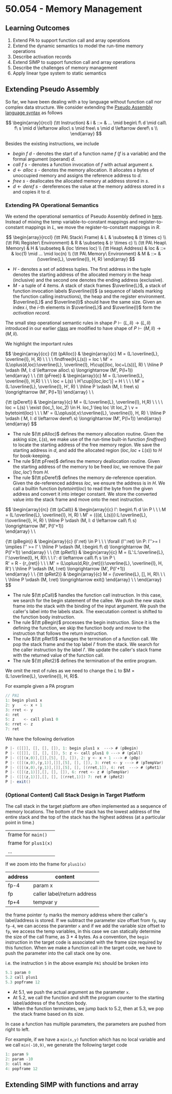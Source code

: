 # 50.054 - Memory Management

## Learning Outcomes

1. Extend PA to support function call and array operations
1. Extend the dynamic semantics to model the run-time memory operations
1. Describe activation records
1. Extend SIMP to support function call and array operations
1. Describe the challenges of memory management
1. Apply linear type system to static semantics


## Extending Pseudo Assembly

So far, we have been dealing with a toy language without function call nor complex data structure. We consider extending the [Pseudo Assembly language syntax](./ir_pseudo_assembly.md#pseudo-assembly) as follows




$$
\begin{array}{rccl}
(\tt Instruction)   & i   & ::= & ... \mid begin\ f\ d \mid call\ f\ s \mid d \leftarrow alloc\ s \mid free\ s \mid  d \leftarrow deref\ s \\ 
\end{array}
$$

Besides the existing instructions, we include

* $begin\ f\ d$ - denotes the start of a function name $f$ ($f$ is a variable) and the formal argument (operand) $d$. 
* $call\ f\ s$ - denotes a function invocation of $f$ with actual argument $s$.
* $d \leftarrow alloc\ s$ - denotes the memory allocation. It allocates $s$ bytes of unoccupied memory and assigns the reference address to $d$. 
* $free\ s$ - deallocates the allocated memory at address stored in $s$. 
* $d \leftarrow deref\ s$ - dereferences the value at the memory address stored in $s$ and copies it to $d$. 


### Extending PA Operational Semantics

We extend the operational semantics of Pseudo Assembly defined in [here](./dynamic_semantics.md#operational-semantics-of-pseudo-assembly). Instead of mixing the temp variable-to-constant mappings and register-to-constant mappings in $L$, we move the register-to-constant mappings in $R$. 


$$
\begin{array}{rccl}
(\tt PA\ Stack\ Frame) & L & \subseteq & (t \times c) \\ 
(\tt PA\ Register\ Environment) & R & \subseteq & (r \times c) \\ 
(\tt PA\ Heap\ Memory) & H & \subseteq & (loc \times loc) \\ 
(\tt Heap\ Address) & loc & ::= & loc(1) \mid ... \mid loc(n) \\ 
(\tt PA\ Memory\ Environment) & M & ::= & (\overline{L}, \overline{l}, H, R) 
\end{array}
$$

* $H$ - denotes a set of address tuples. The first address in the tuple denotes the starting address of the allocated memory in the heap (inclusive) and the second one denotes the ending address (exclusive). 
* $M$ - a tuple of 4 items. A stack of stack frames $\overline{L}$, a stack of function invocation labels $\overline{l}$ (a sequence of labels marking the function calling instructions), the heap and the register environment. $\overline{L}$ and $\overline{l}$ should have the same size. Given an index $i$, the $i$-th elements in $\overline{L}$ and $\overline{l}$ form the *activation record*.

The small step operational semantic rules in shape $P \vdash (L, li) \longrightarrow (L, li)$ introduced in our earlier [class](./dynamic_semantics.md#operational-semantics-of-pseudo-assembly) are modified to have shape of $P \vdash (M, li) \longrightarrow (M, li)$.  

We highlight the important rules


$$
\begin{array}{cc}
{\tt (pAlloc)} &  \begin{array}{c}
        M = (L:\overline{L}, \overline{l}, H, R) \ \ \ \ 
        findfree(H,L(s)) = loc \\ 
        M' = (L\oplus(d,loc):\overline{L}, \overline{l}, H\cup[(loc, loc+L(s))], R)
        \\ \hline
        P \vdash (M, l: d \leftarrow alloc\ s) \longrightarrow (M', P(l+1))  
        \end{array} \\ \\ 
{\tt (pFree)} & \begin{array}{c}
        M = (L:\overline{L}, \overline{l}, H,R) \ \ \ \ loc = L(s) \\ 
        H'\cup[(loc,loc')] = H \ \ \ \ 
        M' = (L:\overline{L}, \overline{l}, H', R) \\ \hline
        P \vdash (M, l: free\ s) \longrightarrow (M', P(l+1))
        \end{array} \\ \\ 

{\tt (pDeref)} & \begin{array}{c}
        M = (L:\overline{L}, \overline{l}, H,R) \ \ \ \ loc = L(s) \\ 
        \exist (loc_1, loc_2) \in H. loc_1 \leq loc \lt loc_2 \\ 
        v = bytetoint(loc) \ \ \ M' = (L\oplus(d,v):\overline{L}, \overline{l}, H, R)
        \\ \hline
        P \vdash ( M, l: d \leftarrow deref\ s) \longrightarrow (M', P(l+1))
        \end{array}
\end{array}
$$

* The rule $(\tt pAlloc)$ defines the memory allocation routine. Given the asking size, $L(s)$, we make use of the run-time built-in function $findfree()$ to locate the starting address of the free memory region. We save the starting address in $d$, and add the allocated region $(loc, loc+L(s))$ to $H$ for book-keeping. 
* The rule $(\tt pFree)$ defines the memory deallocation routine. Given the starting address of the memory to be freed $loc$, we remove the pair $(loc, loc')$ from $H$.
* The rule $(\tt pDeref)$ defines the memory de-reference operation. Given the de-referenced address $loc$, we ensure the address is in $H$. We call a builtin function $bytetoint(loc)$ to read the byte from the given address and convert it into integer constant. We store the converted value into the stack frame and move onto the next instruction. 

$$
\begin{array}{rc}
{\tt (pCall)} &  \begin{array}{c}
        l': begin\ f\ d \in P \ \ \ M = (L:\overline{L}, \overline{l}, H, R) \\ 
        M' = (\{(d, L(s))\}:L:\overline{L}, l:\overline{l}, H, R)
        \\ \hline
        P \vdash (M, l: d \leftarrow call\ f\ s) \longrightarrow (M', P(l'+1))  
        \end{array} \\ \\ 

{\tt (pBegin)} & \begin{array}{c}
        (l':ret) \in P \ \ \ \forall (l'':ret) \in P: l''>= l \implies l'' >= l'
        \\ \hline
        P \vdash (M, l:begin\ f\ d) \longrightarrow (M, P(l'+1)) 
        \end{array} \\ \\ 
{\tt (pRet1)} &  \begin{array}{c}
        M = (L':L:\overline{L}, l':\overline{l}, H, R)\ \ \ 
        l': d \leftarrow call\ f\ s \in P \\  
        R' = R - {r_{ret}} \ \ \ 
        M' = (L\oplus(d,R(r_{ret})):\overline{L}, \overline{l}, H, R')
        \\ \hline
        P \vdash (M, l:ret) \longrightarrow (M', P(l'+1))  
        \end{array} \\ \\ 
{\tt (pRet2)} &  \begin{array}{c}
        M = (\overline{L}, [], H, R)\ \ \ 
        \\ \hline
        P \vdash (M, l:ret) \longrightarrow exit()
        \end{array} \\ \\ 
\end{array}
$$

* The rule $(\tt pCall)$ handles the function call instruction. In this case, we search for the begin statement of the callee. We push the new stack frame into the stack with the binding of the input argument. We push the caller's label into the labels stack. The executation context is shifted to the function body instruction. 
* The rule $(\tt pBegin)$ processes the begin instruction. Since it is the defining the function, we skip the function body and move to the instruction that follows the return instruction. 
* The rule $(\tt pRet1)$ manages the termination of a function call. We pop the stack frame and the top label $l'$ from the stack. We search for the caller instruction by the label $l'$. We update the caller's stack frame with the returned value of the function call. 
* The rule ${\tt pRet2}$ defines the termination of the entire program.

We omit the rest of rules as we need to change the $L$ to $M = (L:\overline{L}, \overline{l}, H, R)$.

For example given a PA program 

```java
// PA1
1: begin plus1 x
2: y    <- x + 1
3: rret <- y
4: ret
5: z    <- call plus1 0 
6: rret <- z
7: ret
```

We have the following derivation

```java
P |- ([[]], [], [], []), 1: begin plus1 x  ---> # (pBegin)
P |- ([[]], [], [], []), 5: z <- call plus1 0 ---> # (pCall) 
P |- ([[(x,0)],[]],[5], [], []), 2: y <- x + 1 ---> # (pOp)
P |- ([[(x,0),(y,1)],[]],[5], [], []), 3: rret <- y ---> # (pTempVar)
P |- ([[(x,0),(y,1)],[]],[5], [], [(rret,1]), 4: ret  ---> # (pRet1)
P |- ([[(z,1)]],[], [], []), 6: rret <- z # (pTempVar) 
P |- ([[(z,1)]],[], [], [(rret,1)]) 7: ret # (pRet2)
P |- exit()
```


### (Optional Content) Call Stack Design in Target Platform 

The call stack in the target platform are often implemented as a sequence of memory locations. The bottom of the stack has the lowest address of the entire stack and the top of the stack has the highest address (at a particular point in time.)

|   |
|---|
|frame for `main()`|
|frame for `plus1(x)`|
| ... |

If we zoom into the frame for `plus1(x)` 

| address | content |
|---|---|
| fp-4 | param x | 
| fp | caller label/return address | 
| fp+4 | tempvar y |

the frame pointer `fp` marks the memory address where ther caller's label/address is stored. If we subtract the parameter size offset from `fp`, say `fp-4`, we can access the paramter `x` and if we add the variable size offset to `fp`, we access the temp variables, in this case we can statically determine the size of the call frame, as 3 * 4 bytes. As a convention, the `begin` instruction in the target code is associated with the frame size required by this function.  When we make a function call in the target code, we have to push the parameter into the call stack one by one. 

i.e. the instruction `5` in the above example `PA1` should be broken into 

```java
5.1 param 0
5.2 call plus1
5.3 popframe 12
```

* At 5.1, we push the actual argument as the parameter `x`. 
* At 5.2, we call the function and shift the program counter to the starting label/address of the function body.
* When the function terminates, we jump back to 5.2, then at 5.3, we pop the stack frame based on its size.

In case a function has multiple parameters, the parameters are pushed from 
right to left. 

For example, if we have a `min(x,y)` function which has no local variable and we call `min(-10,9)`, we generate the following target code

```java
1: param 9
2: param -10
3: call min
4: popframe 12
```



## Extending SIMP with functions and array